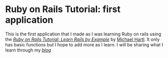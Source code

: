 # Ruby on Rails Tutorial: first application

This is the first application that I made as I was learning Ruby on rails using the
[*Ruby on Rails Tutorial: Learn Rails by Example*](http://railstutorial.org/)
by [Michael Hartl](http://michaelhartl.com/).
It only has basic functions but I hope to add more as I learn. I will be sharing what I learn through my [*blog*](http://techiepot.com)